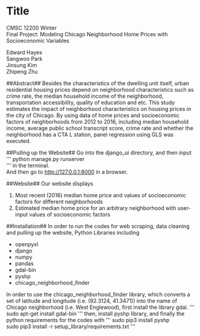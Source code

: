 # Title #
CMSC 12200 Winter <br />
Final Project: Modeling Chicago Neighborhood Home Prices with Socioeconomic Variables <br />

Edward Hayes <br />
Sangwoo Park <br />
Jinsung Kim <br />
Zhipeng Zhu <br />

##Abstract##
Besides the characteristics of the dwelling unit itself, urban residential housing prices depend on neighborhood
characteristics such as crime rate, the median household income of the neighborhood, transportation accessibility,
quality of education and etc. This study estimates the impact of neighborhood characteristics on housing prices in
the city of Chicago. By using data of home prices and socioeconomic factors of neighborhoods from 2012 to 2016,
including median household income, average public school transcript score, crime rate and whether the neighborhood
has a CTA L station, panel regression using GLS was executed.

##Pulling up the Website##
Go into the django_ui directory, and then input <br />
'''
python manage.py runserver <br />
'''
in the terminal. <br />
And then go to http://127.0.0.1:8000 in a browser.

##Website##
Our website displays <br />
1) Most recent (2016) median home price and values of socioeconomic factors for different neighborhoods <br />
2) Estimated median home price for an arbitrary neighborhood with user-input values of socioeconomic factors <br />

##Installation##
In order to run the codes for web scraping, data cleaning and pulling up the website,
Python Libraries including

- openpyxl
- django
- numpy
- pandas
- gdal-bin
- pyshp
- chicago_neighborhood_finder

In order to use the chicago_neighborhood_finder library, which converts a set of latitude and longitude (i.e. (92.3124, 41.3471))
into the name of Chicago neighborhood (i.e. West Englewood), first install the library gdal.
'''
sudo apt-get install gdal-bin
'''
then, install pyshp library, and finally the python requirements for the codes with 
'''
sudo pip3 install pyshp <br />
sudo pip3 install -r setup_library/requirements.txt
'''


